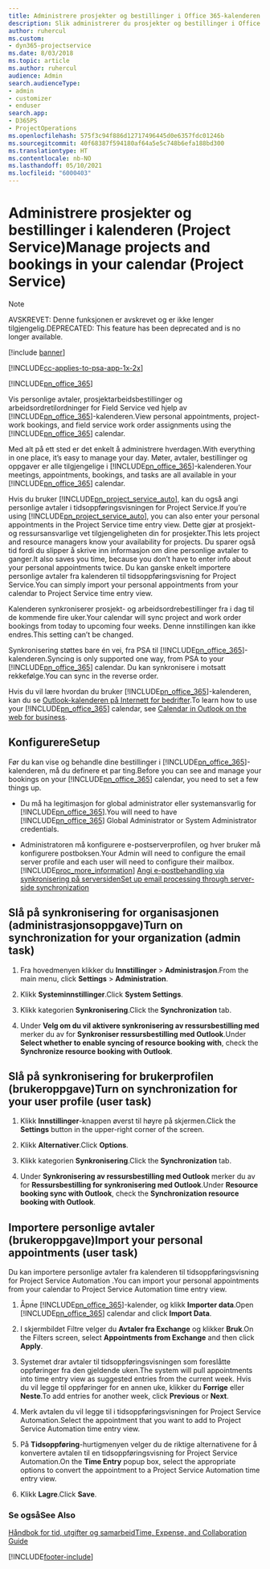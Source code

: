 ```yaml
---
title: Administrere prosjekter og bestillinger i Office 365-kalenderen
description: Slik administrerer du prosjekter og bestillinger i Office 365-kalenderen
author: ruhercul
ms.custom:
- dyn365-projectservice
ms.date: 8/03/2018
ms.topic: article
ms.author: ruhercul
audience: Admin
search.audienceType:
- admin
- customizer
- enduser
search.app:
- D365PS
- ProjectOperations
ms.openlocfilehash: 575f3c94f886d12717496445d0e6357fdc01246b
ms.sourcegitcommit: 40f68387f594180af64a5e5c748b6efa188bd300
ms.translationtype: HT
ms.contentlocale: nb-NO
ms.lasthandoff: 05/10/2021
ms.locfileid: "6000403"
---
```

# <a name="manage-projects-and-bookings-in-your-calendar-project-service"></a><span data-ttu-id="9a001-103">Administrere prosjekter og bestillinger i kalenderen (Project Service)</span><span class="sxs-lookup"><span data-stu-id="9a001-103">Manage projects and bookings in your calendar (Project Service)</span></span>

> [!Note]
> <span data-ttu-id="9a001-104">AVSKREVET: Denne funksjonen er avskrevet og er ikke lenger tilgjengelig.</span><span class="sxs-lookup"><span data-stu-id="9a001-104">DEPRECATED: This feature has been deprecated and is no longer available.</span></span>

[!include [banner](../includes/psa-now-project-operations.md)]

[!INCLUDE[cc-applies-to-psa-app-1x-2x](../includes/cc-applies-to-psa-app-1x-2x.md)]

[!INCLUDE[pn_office_365](../includes/pn-office-365.md)] 

<span data-ttu-id="9a001-105">Vis personlige avtaler, prosjektarbeidsbestillinger og arbeidsordretilordninger for Field Service ved hjelp av [!INCLUDE[pn_office_365](../includes/pn-office-365.md)]-kalenderen.</span><span class="sxs-lookup"><span data-stu-id="9a001-105">View personal appointments, project-work bookings, and field service work order assignments using the [!INCLUDE[pn_office_365](../includes/pn-office-365.md)] calendar.</span></span>  
  
 <span data-ttu-id="9a001-106">Med alt på ett sted er det enkelt å administrere hverdagen.</span><span class="sxs-lookup"><span data-stu-id="9a001-106">With everything in one place, it’s easy to manage your day.</span></span> <span data-ttu-id="9a001-107">Møter, avtaler, bestillinger og oppgaver er alle tilgjengelige i [!INCLUDE[pn_office_365](../includes/pn-office-365.md)]-kalenderen.</span><span class="sxs-lookup"><span data-stu-id="9a001-107">Your meetings, appointments, bookings, and tasks are all available in your [!INCLUDE[pn_office_365](../includes/pn-office-365.md)] calendar.</span></span>  
  
 <span data-ttu-id="9a001-108">Hvis du bruker [!INCLUDE[pn_project_service_auto](../includes/pn-project-service-auto.md)], kan du også angi personlige avtaler i tidsoppføringsvisningen for Project Service.</span><span class="sxs-lookup"><span data-stu-id="9a001-108">If you’re using [!INCLUDE[pn_project_service_auto](../includes/pn-project-service-auto.md)], you can also enter your personal appointments in the Project Service time entry view.</span></span> <span data-ttu-id="9a001-109">Dette gjør at prosjekt- og ressursansvarlige vet tilgjengeligheten din for prosjekter.</span><span class="sxs-lookup"><span data-stu-id="9a001-109">This lets project and resource managers know your availability for projects.</span></span> <span data-ttu-id="9a001-110">Du sparer også tid fordi du slipper å skrive inn informasjon om dine personlige avtaler to ganger.</span><span class="sxs-lookup"><span data-stu-id="9a001-110">It also saves you time, because you don’t have to enter info about your personal appointments twice.</span></span> <span data-ttu-id="9a001-111">Du kan ganske enkelt importere personlige avtaler fra kalenderen til tidsoppføringsvisning for Project Service.</span><span class="sxs-lookup"><span data-stu-id="9a001-111">You can simply import your personal appointments from your calendar to Project Service time entry view.</span></span>  
  
 <span data-ttu-id="9a001-112">Kalenderen synkroniserer prosjekt- og arbeidsordrebestillinger fra i dag til de kommende fire uker.</span><span class="sxs-lookup"><span data-stu-id="9a001-112">Your calendar will sync project and work order bookings from today to upcoming four weeks.</span></span> <span data-ttu-id="9a001-113">Denne innstillingen kan ikke endres.</span><span class="sxs-lookup"><span data-stu-id="9a001-113">This setting can’t be changed.</span></span>  
  
 <span data-ttu-id="9a001-114">Synkronisering støttes bare én vei, fra PSA til [!INCLUDE[pn_office_365](../includes/pn-office-365.md)]-kalenderen.</span><span class="sxs-lookup"><span data-stu-id="9a001-114">Syncing is only supported one way, from PSA to your [!INCLUDE[pn_office_365](../includes/pn-office-365.md)] calendar.</span></span> <span data-ttu-id="9a001-115">Du kan synkronisere i motsatt rekkefølge.</span><span class="sxs-lookup"><span data-stu-id="9a001-115">You can sync in the reverse order.</span></span> 
  
 <span data-ttu-id="9a001-116">Hvis du vil lære hvordan du bruker [!INCLUDE[pn_office_365](../includes/pn-office-365.md)]-kalenderen, kan du se [Outlook-kalenderen på Internett for bedrifter](https://support.office.com/article/Calendar-in-Outlook-on-the-web-for-business-5219c457-d1fe-4c2f-9032-1a816b88e936).</span><span class="sxs-lookup"><span data-stu-id="9a001-116">To learn how to use your [!INCLUDE[pn_office_365](../includes/pn-office-365.md)] calendar, see [Calendar in Outlook on the web for business](https://support.office.com/article/Calendar-in-Outlook-on-the-web-for-business-5219c457-d1fe-4c2f-9032-1a816b88e936).</span></span>  
  
## <a name="setup"></a><span data-ttu-id="9a001-117">Konfigurere</span><span class="sxs-lookup"><span data-stu-id="9a001-117">Setup</span></span>  
 <span data-ttu-id="9a001-118">Før du kan vise og behandle dine bestillinger i [!INCLUDE[pn_office_365](../includes/pn-office-365.md)]-kalenderen, må du definere et par ting.</span><span class="sxs-lookup"><span data-stu-id="9a001-118">Before you can see and manage your bookings on your [!INCLUDE[pn_office_365](../includes/pn-office-365.md)] calendar, you need to set a few things up.</span></span>  
  
- <span data-ttu-id="9a001-119">Du må ha legitimasjon for global administrator eller systemansvarlig for [!INCLUDE[pn_office_365](../includes/pn-office-365.md)].</span><span class="sxs-lookup"><span data-stu-id="9a001-119">You will need to have [!INCLUDE[pn_office_365](../includes/pn-office-365.md)] Global Administrator or System Administrator credentials.</span></span>  
  
- <span data-ttu-id="9a001-120">Administratoren må konfigurere e-postserverprofilen, og hver bruker må konfigurere postboksen.</span><span class="sxs-lookup"><span data-stu-id="9a001-120">Your Admin will need to configure the email server profile and each user will need to configure their mailbox.</span></span> [!INCLUDE[proc_more_information](../includes/proc-more-information.md)] <span data-ttu-id="9a001-121">[Angi e-postbehandling via synkronisering på serversiden](/dynamics365/customerengagement/on-premises/admin/set-up-server-side-synchronization-of-email-appointments-contacts-and-tasks)</span><span class="sxs-lookup"><span data-stu-id="9a001-121">[Set up email processing through server-side synchronization](/dynamics365/customerengagement/on-premises/admin/set-up-server-side-synchronization-of-email-appointments-contacts-and-tasks)</span></span>  
  
## <a name="turn-on-synchronization-for-your-organization-admin-task"></a><span data-ttu-id="9a001-122">Slå på synkronisering for organisasjonen (administrasjonsoppgave)</span><span class="sxs-lookup"><span data-stu-id="9a001-122">Turn on synchronization for your organization (admin task)</span></span>  
  
1.  <span data-ttu-id="9a001-123">Fra hovedmenyen klikker du **Innstillinger** > **Administrasjon**.</span><span class="sxs-lookup"><span data-stu-id="9a001-123">From the main menu, click **Settings** > **Administration**.</span></span>  
  
2.  <span data-ttu-id="9a001-124">Klikk **Systeminnstillinger**.</span><span class="sxs-lookup"><span data-stu-id="9a001-124">Click **System Settings**.</span></span>  
  
3.  <span data-ttu-id="9a001-125">Klikk kategorien **Synkronisering**.</span><span class="sxs-lookup"><span data-stu-id="9a001-125">Click the **Synchronization** tab.</span></span>  
  
4.  <span data-ttu-id="9a001-126">Under **Velg om du vil aktivere synkronisering av ressursbestilling med** merker du av for **Synkroniser ressursbestilling med Outlook**.</span><span class="sxs-lookup"><span data-stu-id="9a001-126">Under **Select whether to enable syncing of resource booking with**, check the **Synchronize resource booking with Outlook**.</span></span>  
  
## <a name="turn-on-synchronization-for-your-user-profile-user-task"></a><span data-ttu-id="9a001-127">Slå på synkronisering for brukerprofilen (brukeroppgave)</span><span class="sxs-lookup"><span data-stu-id="9a001-127">Turn on synchronization for your user profile (user task)</span></span>  
  
1.  <span data-ttu-id="9a001-128">Klikk **Innstillinger**-knappen øverst til høyre på skjermen.</span><span class="sxs-lookup"><span data-stu-id="9a001-128">Click the **Settings** button in the upper-right corner of the screen.</span></span>  
  
2.  <span data-ttu-id="9a001-129">Klikk **Alternativer**.</span><span class="sxs-lookup"><span data-stu-id="9a001-129">Click **Options**.</span></span>  
  
3.  <span data-ttu-id="9a001-130">Klikk kategorien **Synkronisering**.</span><span class="sxs-lookup"><span data-stu-id="9a001-130">Click the **Synchronization** tab.</span></span>  
  
4.  <span data-ttu-id="9a001-131">Under **Synkronisering av ressursbestilling med Outlook** merker du av for **Ressursbestilling for synkronisering med Outlook**.</span><span class="sxs-lookup"><span data-stu-id="9a001-131">Under **Resource booking sync with Outlook**, check the **Synchronization resource booking with Outlook**.</span></span>  
  
## <a name="import-your-personal-appointments-user-task"></a><span data-ttu-id="9a001-132">Importere personlige avtaler (brukeroppgave)</span><span class="sxs-lookup"><span data-stu-id="9a001-132">Import your personal appointments (user task)</span></span>  
 <span data-ttu-id="9a001-133">Du kan importere personlige avtaler fra kalenderen til tidsoppføringsvisning for Project Service Automation .</span><span class="sxs-lookup"><span data-stu-id="9a001-133">You can import your personal appointments from your calendar to Project Service Automation time entry view.</span></span>  
  
1. <span data-ttu-id="9a001-134">Åpne [!INCLUDE[pn_office_365](../includes/pn-office-365.md)]-kalender, og klikk **Importer data**.</span><span class="sxs-lookup"><span data-stu-id="9a001-134">Open [!INCLUDE[pn_office_365](../includes/pn-office-365.md)] calendar and click **Import Data**.</span></span>  
  
2. <span data-ttu-id="9a001-135">I skjermbildet Filtre velger du **Avtaler fra Exchange** og klikker **Bruk**.</span><span class="sxs-lookup"><span data-stu-id="9a001-135">On the Filters screen, select **Appointments from Exchange** and then click **Apply**.</span></span>  
  
3. <span data-ttu-id="9a001-136">Systemet drar avtaler til tidsoppføringsvisningen som foreslåtte oppføringer fra den gjeldende uken.</span><span class="sxs-lookup"><span data-stu-id="9a001-136">The system will pull appointments into time entry view as suggested entries from the current week.</span></span> <span data-ttu-id="9a001-137">Hvis du vil legge til oppføringer for en annen uke, klikker du **Forrige** eller **Neste**.</span><span class="sxs-lookup"><span data-stu-id="9a001-137">To add entries for another week, click **Previous** or **Next**.</span></span>  
  
4. <span data-ttu-id="9a001-138">Merk avtalen du vil legge til i tidsoppføringsvisningen for Project Service Automation.</span><span class="sxs-lookup"><span data-stu-id="9a001-138">Select the appointment that you want to add to Project Service Automation time entry view.</span></span>  
  
5. <span data-ttu-id="9a001-139">På **Tidsoppføring**-hurtigmenyen velger du de riktige alternativene for å konvertere avtalen til en tidsoppføringsvisning for Project Service Automation.</span><span class="sxs-lookup"><span data-stu-id="9a001-139">On the **Time Entry** popup box, select the appropriate options to convert the appointment to a Project Service Automation time entry view.</span></span>  
  
6. <span data-ttu-id="9a001-140">Klikk **Lagre**.</span><span class="sxs-lookup"><span data-stu-id="9a001-140">Click **Save**.</span></span>  
  
### <a name="see-also"></a><span data-ttu-id="9a001-141">Se også</span><span class="sxs-lookup"><span data-stu-id="9a001-141">See Also</span></span>  
 [<span data-ttu-id="9a001-142">Håndbok for tid, utgifter og samarbeid</span><span class="sxs-lookup"><span data-stu-id="9a001-142">Time, Expense, and Collaboration Guide</span></span>](../psa/time-expense-collaboration-guide.md)


[!INCLUDE[footer-include](../includes/footer-banner.md)]